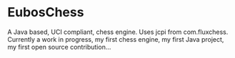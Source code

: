 # EubosChess
A Java based, UCI compliant, chess engine. Uses jcpi from com.fluxchess.
Currently a work in progress, my first chess engine, my first Java project, my first open source contribution...
